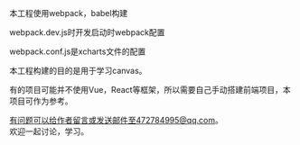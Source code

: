 本工程使用webpack，babel构建<br>

webpack.dev.js时开发启动时webpack配置<br>

webpack.conf.js是xcharts文件的配置<br>


本工程构建的目的是用于学习canvas。<br>


有的项目可能并不使用Vue，React等框架，所以需要自己手动搭建前端项目，本项目可作为参考。<br>

有问题可以给作者留言或发送邮件至472784995@qq.com。<br>
欢迎一起讨论，学习。
